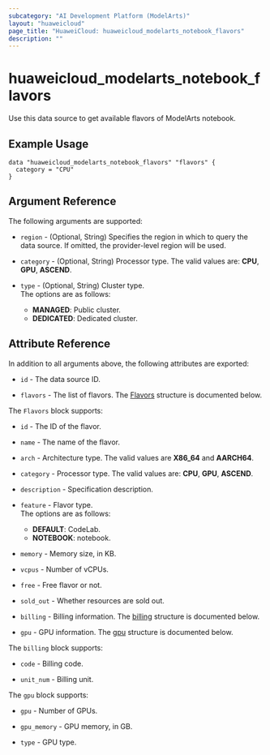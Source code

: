 ```yaml
---
subcategory: "AI Development Platform (ModelArts)"
layout: "huaweicloud"
page_title: "HuaweiCloud: huaweicloud_modelarts_notebook_flavors"
description: ""
---
```


# huaweicloud_modelarts_notebook_flavors

Use this data source to get available flavors of ModelArts notebook.

## Example Usage

```hcl
data "huaweicloud_modelarts_notebook_flavors" "flavors" {
  category = "CPU"
}
```

## Argument Reference

The following arguments are supported:

* `region` - (Optional, String) Specifies the region in which to query the data source.
  If omitted, the provider-level region will be used.

* `category` - (Optional, String) Processor type. The valid values are: **CPU**, **GPU**, **ASCEND**.  

* `type` - (Optional, String) Cluster type.  
  The options are as follows:
    - **MANAGED**: Public cluster.
    - **DEDICATED**: Dedicated cluster.

## Attribute Reference

In addition to all arguments above, the following attributes are exported:

* `id` - The data source ID.

* `flavors` - The list of flavors.
  The [Flavors](#notebookFlavors_Flavors) structure is documented below.

<a name="notebookFlavors_Flavors"></a>
The `Flavors` block supports:

* `id` - The ID of the flavor.

* `name` - The name of the flavor.

* `arch` - Architecture type. The valid values are **X86_64** and **AARCH64**.

* `category` - Processor type. The valid values are: **CPU**, **GPU**, **ASCEND**.

* `description` - Specification description.

* `feature` - Flavor type.  
  The options are as follows:
    - **DEFAULT**: CodeLab.
    - **NOTEBOOK**: notebook.

* `memory` - Memory size, in KB.

* `vcpus` - Number of vCPUs.

* `free` - Free flavor or not.

* `sold_out` - Whether resources are sold out.

* `billing` - Billing information.
  The [billing](#notebookFlavors_FlavorsBilling) structure is documented below.

* `gpu` - GPU information.
  The [gpu](#notebookFlavors_FlavorsGpu) structure is documented below.

<a name="notebookFlavors_FlavorsBilling"></a>
The `billing` block supports:

* `code` - Billing code.

* `unit_num` - Billing unit.

<a name="notebookFlavors_FlavorsGpu"></a>
The `gpu` block supports:

* `gpu` - Number of GPUs.

* `gpu_memory` - GPU memory, in GB.

* `type` - GPU type.
